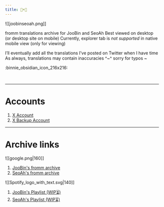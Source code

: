 ```yaml
---
title: 🐣☀️🦭
---
```


![[joobinseoah.png]]


fromm translations archive for JooBin and SeoAh
Best viewed on desktop (or desktop site on mobile)
Currently, explorer tab is *not supported* in native mobile view (only for viewing)


I’ll eventually add all the translations I’ve posted on Twitter when I have time
As always, translations may contain inaccuracies ^~^ sorry for typos ~

:binnie_obsidian_icon_216x216:

<br>



___
# **Accounts**
1) [X Account](https://x.com/bossbabyjoobin)
2) [X Backup Account](https://x.com/crybabyjoobin)
___
# **Archive links**


![[google.png|160]]						                                  
1)  [JooBin's fromm archive](https://bit.ly/JooBin-s18)		                              
2) [SeoAh's fromm archive](https://bit.ly/SeoAh-s23)		                              



![[Spotify_logo_with_text.svg|140]]

 1)  [JooBin's Playlist (WIP⏳)](https://open.spotify.com/playlist/6LvVrn9f1GD9MqBYBALmiH?si=9j0ghErWRIOu9YQD90uSvw)
 2) [SeoAh's Playlist (WIP⏳)](https://open.spotify.com/playlist/0hb43YymGmg7vPdjS2NQcC?si=DsFWEFw1RgOAFYQKcsIPMA)
